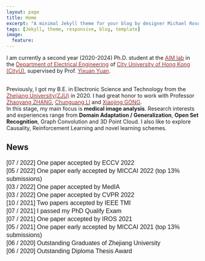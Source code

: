 ```yaml
---
layout: page
title: Home
excerpt: "A minimal Jekyll theme for your blog by designer Michael Rose."
tags: [Jekyll, theme, responsive, blog, template]
image:
  feature:
---
```


I am currently a second year (2020-2024) Ph.D. student at the <a href="http://www.ee.cityu.edu.hk/~yxyuan/" target="_blank"><font color="brown">AIM lab</font></a> in the <a href="https://www.ee.cityu.edu.hk/home/" target="_blank"><font color="brown">Department of Electrical Engineering</font></a> of <a href="https://www.cityu.edu.hk/" target="_blank"><font color="brown">City University of Hong Kong (CityU)</font></a>, supervised by Prof. <a href="https://www.cityu.edu.hk/stfprofile/yixuyuan.htm" target="_blank"><font color="brown"> Yixuan Yuan</font></a>. 

<br />
Previously, I got my B.E. in Electronic Science and Technology from the <a href="http://www.zju.edu.cn/english/"><font color="brown">Zhejiang University(ZJU)</font></a> in 2020. I had great honor to work with Professor <a href="https://scholar.google.com/citations?user=xdQSx54AAAAJ&hl=zh-CN" target="_blank"><font color="brown">Zhaoyang ZHANG</font></a>, <a href="https://scholar.google.de/citations?user=l1UWN14AAAAJ&hl=en" target="_blank"><font color="brown">Chunguang LI</font></a> and <a href="https://scholar.google.com/citations?user=tekfySwAAAAJ&hl=zh-CN" target="_blank"><font color="brown">Xiaojing GONG</font></a>. 

<br />
In this stage, my main focus is <b>medical image analysis</b>. Research interests and experiences range from <b>Domain Adaptation / Generalization</b>, <b>Open Set Recognition</b>, Graph Convolution and 3D Point Cloud. I also like to explore Causality, Reinforcement Learning and novel learning schemes.

## News
<p style="margin-left: 0px; line-height: 150%; margin-top: 8px; margin-bottom: 8px;"><font face="Arial" size="3">
      [07 / 2022] One paper accepted by ECCV 2022 <br> 
      [05 / 2022] One paper early accepted by MICCAI 2022 (top 13% submissions) <br> 
      [03 / 2022] One paper accepted by MedIA <br> 
      [03 / 2022] One paper accepted by CVPR 2022 <br> 
   	  [10 / 2021] Two papers accepted by IEEE TMI <br> 
   	  [07 / 2021] I passed my PhD Qualify Exam <br> 
   	  [07 / 2021] One paper accepted by IROS 2021 <br> 
      [05 / 2021] One paper early accepted by MICCAI 2021 (top 13% submissions) <br> 
      [06 / 2020] Outstanding Graduates of Zhejiang University <br>
      [06 / 2020] Outstanding Diploma Thesis Award <br>
   </font></p>
